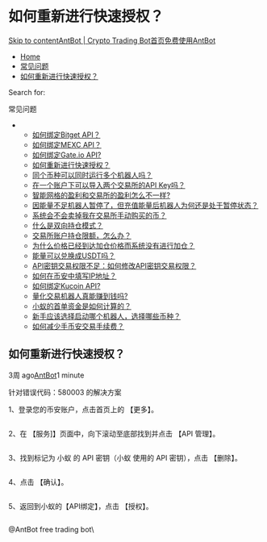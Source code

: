 # 如何重新进行快速授权？

[Skip to content](https://www.antrade.io/guide/docs/cn/quickly-reauthorize-binance/#content)[AntBot | Crypto Trading Bot](https://www.antrade.io/guide/docs/cn/)[首页](https://www.antrade.io/guide/docs/cn/)[免费使用AntBot](https://antrade.io/)

* [Home](https://www.antrade.io/guide/docs/cn)
* [常见问题](https://www.antrade.io/guide/docs/cn/cn-1dpg3cthijkng/)
* [如何重新进行快速授权？](https://www.antrade.io/guide/docs/cn/quickly-reauthorize-binance/)

Search for:

常见问题

*
  * [如何绑定Bitget API？](https://www.antrade.io/guide/docs/cn/binding\_bitget/)
  * [如何绑定MEXC API？](https://www.antrade.io/guide/docs/cn/binding\_mexc/)
  * [如何绑定Gate.io API?](https://www.antrade.io/guide/docs/cn/binding\_gateio/)
  * [如何重新进行快速授权？](https://www.antrade.io/guide/docs/cn/quickly-reauthorize-binance/)
  * [同个币种可以同时运行多个机器人吗？](https://www.antrade.io/guide/docs/cn/one-crypto-run-multiple-bots/)
  * [在一个账户下可以导入两个交易所的API Key吗？](https://www.antrade.io/guide/docs/cn/two-api-keys-under-one-account/)
  * [智能网格的盈利和交易所的盈利怎么不一样?](https://www.antrade.io/guide/docs/cn/the-profit-difference-in-ai-grid-and-exchange/)
  * [因能量不足机器人暂停了，但充值能量后机器人为何还是处于暂停状态？](https://www.antrade.io/guide/docs/cn/bots-are-stopped-when-purchased-energy/)
  * [系统会不会卖掉我在交易所手动购买的币？](https://www.antrade.io/guide/docs/cn/will-antbot-sell-funds-i-bought/)
  * [什么是双向持仓模式？](https://www.antrade.io/guide/docs/cn/hedge-mode/)
  * [交易所账户持仓限额，怎么办？](https://www.antrade.io/guide/docs/cn/position-limit-of-exchange-account/)
  * [为什么价格已经到达加仓价格而系统没有进行加仓？](https://www.antrade.io/guide/docs/cn/why-is-position-not-added/)
  * [能量可以兑换成USDT吗？](https://www.antrade.io/guide/docs/cn/energy-exchange-usdt/)
  * [API密钥交易权限不足：如何修改API密钥交易权限？](https://www.antrade.io/guide/docs/cn/insufficient-api-trading-permissions/)
  * [如何在币安中填写IP地址？](https://www.antrade.io/guide/docs/cn/ip-address-of-binance/)
  * [如何绑定Kucoin API?](https://www.antrade.io/guide/docs/cn/binding\_kucoin/)
  * [量化交易机器人真能赚到钱吗?](https://www.antrade.io/guide/docs/cn/can-quantitative-trading-robots-really-make-money/)
  * [小蚁的首单资金是如何计算的？](https://www.antrade.io/guide/docs/cn/how-is-antbots-initial-positions-calculated/)
  * [新手应该选择启动哪个机器人，选择哪些币种？](https://www.antrade.io/guide/docs/cn/which-robot-should-a-novice-choose-to-start/)
  * [如何减少手币安交易手续费？](https://www.antrade.io/guide/docs/cn/reducing-trading-fees/)

## 如何重新进行快速授权？

3周 ago[AntBot](https://www.antrade.io/guide/docs/cn/author/antbot/)1 minute

针对错误代码：580003 的解决方案

1、登录您的币安账户，点击首页上的 【更多】。

<figure><img src="https://www.antrade.io/guide/docs/en/wp-content/uploads/2023/02/1-4.jpg" alt=""><figcaption></figcaption></figure>

2、在 【服务]】页面中，向下滚动至底部找到并点击 【API 管理】。

<figure><img src="https://www.antrade.io/guide/docs/en/wp-content/uploads/2023/02/2-3.jpg" alt=""><figcaption></figcaption></figure>

3、找到标记为 小蚁 的 API 密钥（小蚁 使用的 API 密钥），点击 【删除】。

<figure><img src="https://www.antrade.io/guide/docs/en/wp-content/uploads/2023/02/3-1.jpg" alt=""><figcaption></figcaption></figure>

4、点击 【确认】。

<figure><img src="https://www.antrade.io/guide/docs/en/wp-content/uploads/2023/02/4-3.jpg" alt=""><figcaption></figcaption></figure>

5、返回到小蚁的【API绑定】，点击 【授权】。

<figure><img src="https://www.antrade.io/guide/docs/en/wp-content/uploads/2023/02/5-2.jpg" alt=""><figcaption></figcaption></figure>

@AntBot free trading bot\
